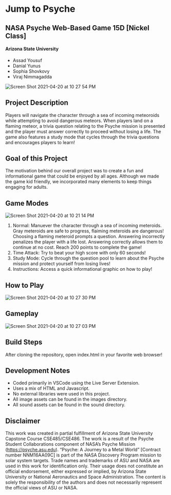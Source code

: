 # Jump to Psyche

## NASA Psyche Web-Based Game 15D [Nickel Class]

#### Arizona State University
- Assad Yousuf
- Danial Yunus
- Sophia Shovkovy
- Viraj Nimmagadda 

![Screen Shot 2021-04-20 at 10 27 54 PM](https://user-images.githubusercontent.com/46613112/115501236-a9230180-a227-11eb-9dff-821808e33457.png)

## Project Description
Players will navigate the character through a sea of incoming meteoroids while attempting to avoid dangerous meteors. When players land on a flaming meteor, a trivia question relating to the Psyche mission is presented and the player must answer correctly to proceed without losing a life. The game also features a study mode that cycles through the trivia questions and encourages players to learn!

## Goal of this Project
The motivation behind our overall project was to create a fun and informational game that could be enjoyed by all ages. Although we made the game kid friendly, we incorporated many elements to keep things engaging for adults. 

## Game Modes
![Screen Shot 2021-04-20 at 10 21 14 PM](https://user-images.githubusercontent.com/46613112/115500729-bbe90680-a226-11eb-9f91-78e48e736408.png)


1. Normal: Manuever the character through a sea of incoming meteroids. Gray meteroids are safe to progress, flaiming meteroids are dangerous! Choosing a flaming meteroid prompts a question. Answering incorrectly penalizes the player with a life lost. Answering correctly allows them to continue at no cost. Reach 200 points to complete the game!
2. Time Attack: Try to beat your high score with only 60 seconds! 
3. Study Mode: Cycle through the question pool to learn about the Psyche mission and protect yourself from losing lives!
4. Instructions: Access a quick informational graphic on how to play!



## How to Play
![Screen Shot 2021-04-20 at 10 27 30 PM](https://user-images.githubusercontent.com/46613112/115501192-9ad4e580-a227-11eb-8a1a-c11ee6183299.png)


## Gameplay
![Screen Shot 2021-04-20 at 10 27 03 PM](https://user-images.githubusercontent.com/46613112/115501153-8abd0600-a227-11eb-991f-440d86d0f6bb.png)


## Build Steps
After cloning the repository, open index.html in your favorite web browser!

## Development Notes
- Coded primarily in VSCode using the Live Server Extension.
- Uses a mix of HTML and Javascript.
- No external libraries were used in this project.
- All image assets can be found in the images directory.
- All sound assets can be found in the sound directory.


## Disclaimer
This work was created in partial fulfillment of Arizona State University Capstone Course CSE485/CSE486. The work is a result of the Psyche Student Collaborations component of NASA’s Psyche Mission (https://psyche.asu.edu). “Psyche: A Journey to a Metal World” [Contract number NNM16AA09C] is part of the NASA Discovery Program mission to solar system targets. Trade names and trademarks of ASU and NASA are used in this work for identification only. Their usage does not constitute an official endorsement, either expressed or implied, by Arizona State University or National Aeronautics and Space Administration. The content is solely the responsibility of the authors and does not necessarily represent the official views of ASU or NASA.
